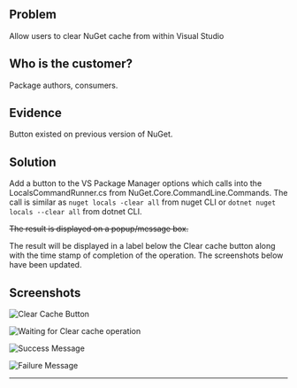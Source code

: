 ## Problem
Allow users to clear NuGet cache from within Visual Studio

## Who is the customer?
Package authors, consumers.

## Evidence
Button existed on previous version of NuGet.

## Solution
Add a button to the VS Package Manager options which calls into the LocalsCommandRunner.cs from NuGet.Core.CommandLine.Commands. 
The call is similar as `nuget locals -clear all` from nuget CLI or `dotnet nuget locals --clear all` from dotnet CLI.

<strike>The result is displayed on a popup/message box.</strike>

The result will be displayed in a label below the Clear cache button along with the time stamp of completion of the operation. The screenshots below have been updated.

## Screenshots

![Clear Cache Button](https://cloud.githubusercontent.com/assets/10507120/17796340/96a187d8-6574-11e6-808b-077eab738780.png)

![Waiting for Clear cache operation](https://cloud.githubusercontent.com/assets/10507120/17796346/9c0885f0-6574-11e6-8843-3259e40d0180.png)

![Success Message](https://cloud.githubusercontent.com/assets/10507120/17796349/9f3c3ed8-6574-11e6-9fc4-0629f51150f3.png)

![Failure Message](https://cloud.githubusercontent.com/assets/10507120/17796352/a3d44c24-6574-11e6-8b25-7b698d86b71a.png)
***
